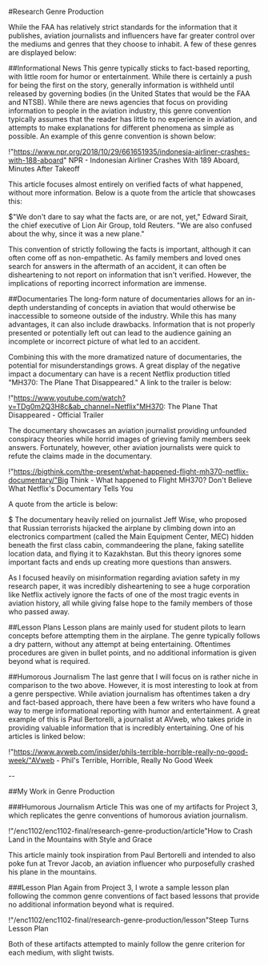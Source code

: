 #Research Genre Production

While the FAA has relatively strict standards for the information that it publishes, aviation journalists and influencers have far greater control over the mediums and genres that they choose to inhabit. A few of these genres are displayed below:

##Informational News
This genre typically sticks to fact-based reporting, with little room for humor or entertainment. While there is certainly a push for being the first on the story, generally information is withheld until released by governing bodies (in the United States that would be the FAA and NTSB). While there are news agencies that focus on providing information to people in the aviation industry, this genre convention typically assumes that the reader has little to no experience in aviation, and attempts to make explanations for different phenomena as simple as possible. An example of this genre convention is shown below:

!"https://www.npr.org/2018/10/29/661651935/indonesia-airliner-crashes-with-188-aboard" NPR - Indonesian Airliner Crashes With 189 Aboard, Minutes After Takeoff

This article focuses almost entirely on verified facts of what happened, without more information. Below is a quote from the article that showcases this:

$"We don't dare to say what the facts are, or are not, yet," Edward Sirait, the chief executive of Lion Air Group, told Reuters. "We are also confused about the why, since it was a new plane."

This convention of strictly following the facts is important, although it can often come off as non-empathetic. As family members and loved ones search for answers in the aftermath of an accident, it can often be disheartening to not report on information that isn't verified. However, the implications of reporting incorrect information are immense.

##Documentaries
The long-form nature of documentaries allows for an in-depth understanding of concepts in aviation that would otherwise be inaccessible to someone outside of the industry. While this has many advantages, it can also include drawbacks. Information that is not properly presented or potentially left out can lead to the audience gaining an incomplete or incorrect picture of what led to an accident.

Combining this with the more dramatized nature of documentaries, the potential for misunderstandings grows. A great display of the negative impact a documentary can have is a recent Netflix production titled "MH370: The Plane That Disappeared." A link to the trailer is below:

!"https://www.youtube.com/watch?v=TDg0m2Q3H8c&ab_channel=Netflix"MH370: The Plane That Disappeared - Official Trailer

The documentary showcases an aviation journalist providing unfounded conspiracy theories while horrid images of grieving family members seek answers. Fortunately, however, other aviation journalists were quick to refute the claims made in the documentary.

!"https://bigthink.com/the-present/what-happened-flight-mh370-netflix-documentary/"Big Think - What happened to Flight MH370? Don't Believe What Netflix's Documentary Tells You

A quote from the article is below:

$ The documentary heavily relied on journalist Jeff Wise, who proposed that Russian terrorists hijacked the airplane by climbing down into an electronics compartment (called the Main Equipment Center, MEC) hidden beneath the first class cabin, commandeering the plane, faking satellite location data, and flying it to Kazakhstan. But this theory ignores some important facts and ends up creating more questions than answers.

As I focused heavily on misinformation regarding aviation safety in my research paper, it was incredibly disheartening to see a huge corporation like Netflix actively ignore the facts of one of the most tragic events in aviation history, all while giving false hope to the family members of those who passed away.

##Lesson Plans
Lesson plans are mainly used for student pilots to learn concepts before attempting them in the airplane. The genre typically follows a dry pattern, without any attempt at being entertaining. Oftentimes procedures are given in bullet points, and no additional information is given beyond what is required.

##Humorous Journalism
The last genre that I will focus on is rather niche in comparison to the two above. However, it is most interesting to look at from a genre perspective. While aviation journalism has oftentimes taken a dry and fact-based approach, there have been a few writers who have found a way to merge informational reporting with humor and entertainment. A great example of this is Paul Bertorelli, a journalist at AVweb, who takes pride in providing valuable information that is incredibly entertaining. One of his articles is linked below: 

!"https://www.avweb.com/insider/phils-terrible-horrible-really-no-good-week/"AVweb - Phil's Terrible, Horrible, Really No Good Week

--

##My Work in Genre Production

###Humorous Journalism Article
This was one of my artifacts for Project 3, which replicates the genre conventions of humorous aviation journalism.

!"/enc1102/enc1102-final/research-genre-production/article"How to Crash Land in the Mountains with Style and Grace

This article mainly took inspiration from Paul Bertorelli and intended to also poke fun at Trevor Jacob, an aviation influencer who purposefully crashed his plane in the mountains.

###Lesson Plan
Again from Project 3, I wrote a sample lesson plan following the common genre conventions of fact based lessons that provide no additional information beyond what is required.

!"/enc1102/enc1102-final/research-genre-production/lesson"Steep Turns Lesson Plan

Both of these artifacts attempted to mainly follow the genre criterion for each medium, with slight twists.



